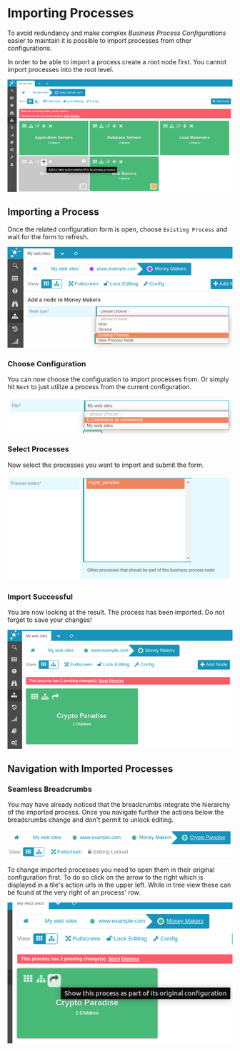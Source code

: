 <a id="Importing-Processes"></a>Importing Processes
===================================================

To avoid redundancy and make complex *Business Process Configurations* easier
to maintain it is possible to import processes from other configurations.

In order to be able to import a process create a root node first. You cannot
import processes into the root level.

![Subprocesses Only](screenshot/05_importing_nodes/0401_subprocesses_only.png)

Importing a Process
-------------------

Once the related configuration form is open, choose `Existing Process` and wait
for the form to refresh.

![Existing Process](screenshot/05_importing_nodes/0402_choose_existing_process.png)

### Choose Configuration

You can now choose the configuration to import processes from. Or simply hit
`Next` to just utilize a process from the current configuration.

![Choose Configuration](screenshot/05_importing_nodes/0403_choose_configuration.png)

### Select Processes

Now select the processes you want to import and submit the form.

![Select Processes](screenshot/05_importing_nodes/0404_choose_process.png)

### Import Successful

You are now looking at the result. The process has been imported. Do not forget
to save your changes!

![Import Successful](screenshot/05_importing_nodes/0405_import_successful.png)

Navigation with Imported Processes
----------------------------------

### Seamless Breadcrumbs

You may have already noticed that the breadcrumbs integrate the hierarchy
of the imported process. Once you navigate further the actions below the
breadcrumbs change and don't permit to unlock editing.

![Seamless Breadcrumbs](screenshot/05_importing_nodes/0406_breadcrumb_integration.png)

To change imported processes you need to open them in their original
configuration first. To do so click on the arrow to the right which is
displayed in a tile's action urls in the upper left. While in tree view
these can be found at the very right of an process' row.

![Jump To Original](screenshot/05_importing_nodes/0407_jump_to_original.png)

